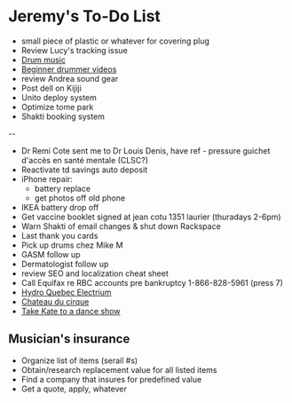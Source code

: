 # Jeremy's To-Do List

- small piece of plastic or whatever for covering plug
- Review Lucy's tracking issue
- [Drum music](https://www.youtube.com/watch?v=dhVsbb61CpY)
- [Beginner drummer videos](https://www.drumstheword.com/product/beginner-video-drum-lessons-starter-new-learn-how-play-drums-easy-download-drum-pack/)
- review Andrea sound gear
- Post dell on Kijiji
- Unito deploy system
- Optimize tome park
- Shakti booking system

--

- Dr Remi Cote sent me to Dr Louis Denis, have ref - pressure guichet d'accès en santé mentale (CLSC?)
- Reactivate td savings auto deposit
- iPhone repair:
  - battery replace
  - get photos off old phone
- IKEA battery drop off
- Get vaccine booklet signed at jean cotu 1351 laurier (thuradays 2-6pm)
- Warn Shakti of email changes & shut down Rackspace
- Last thank you cards
- Pick up drums chez Mike M
- GASM follow up
- Dermatologist follow up
- review SEO and localization cheat sheet
- Call Equifax re RBC accounts pre bankruptcy 1-866-828-5961 (press 7)
- [Hydro Quebec Electrium](http://www.hydroquebec.com/visit/monteregie/electrium.html)
- [Chateau du cirque](https://www.chateau-cirque.com/)
- [Take Kate to a dance show](https://www.quebecdanse.org/)

## Musician's insurance

- Organize list of items (serail #s)
- Obtain/research replacement value for all listed items
- Find a company that insures for predefined value
- Get a quote, apply, whatever
